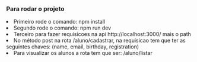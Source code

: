 
<h3>Para rodar o projeto</h3>

<li>Primeiro rode o comando: npm install</li>
<li>Segundo rode o comando: npm run dev</li>
<li>Terceiro para fazer requisicoes na api http://localhost:3000/ mais o path</li>

<li>No método post na rota /aluno/cadastrar, na requisicao tem que ter as seguintes chaves:  (name, email, birthday, registration)</li>
<li>Para visualizar os alunos a rota tem que ser: /aluno/listar</li>
